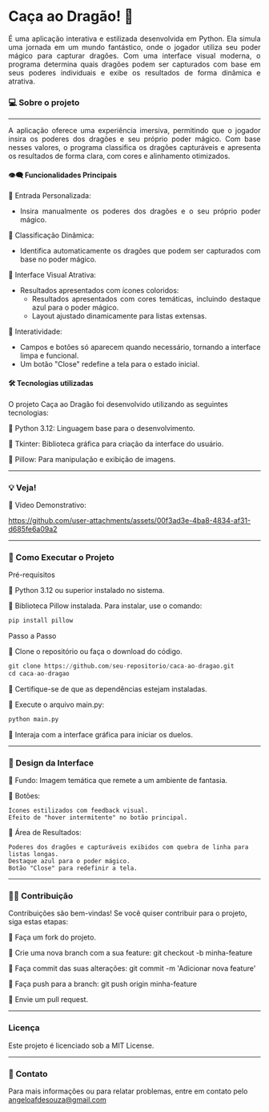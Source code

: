 # Caça ao Dragão! 🐉

<div align="justify">É uma aplicação interativa e estilizada desenvolvida em Python. Ela simula uma jornada em um mundo fantástico, onde o jogador utiliza seu poder mágico para capturar dragões. Com uma interface visual moderna, o programa determina quais dragões podem ser capturados com base em seus poderes individuais e exibe os resultados de forma dinâmica e atrativa.</div>

### 💻 Sobre o projeto
---

<div align="justify">A aplicação oferece uma experiência imersiva, permitindo que o jogador insira os poderes dos dragões e seu próprio poder mágico. Com base nesses valores, o programa classifica os dragões capturáveis e apresenta os resultados de forma clara, com cores e alinhamento otimizados.


#### 👁️‍🗨️ Funcionalidades Principais

🔹 Entrada Personalizada:
 - Insira manualmente os poderes dos dragões e o seu próprio poder mágico.

🔹 Classificação Dinâmica:

- Identifica automaticamente os dragões que podem ser capturados com base no poder mágico.

🔹 Interface Visual Atrativa:

 - Resultados apresentados com ícones coloridos:
     - Resultados apresentados com cores temáticas, incluindo destaque azul para o poder mágico.
     - Layout ajustado dinamicamente para listas extensas.

🔹 Interatividade:
 - Campos e botões só aparecem quando necessário, tornando a interface limpa e funcional.
 - Um botão "Close" redefine a tela para o estado inicial.


</div>

#### 🛠 Tecnologias utilizadas

O projeto Caça ao Dragão foi desenvolvido utilizando as seguintes tecnologias:

🔹 Python 3.12: Linguagem base para o desenvolvimento.

🔹 Tkinter: Biblioteca gráfica para criação da interface do usuário.

🔹 Pillow: Para manipulação e exibição de imagens.

---

### 💡 Veja!

🔹 Video Demonstrativo:


https://github.com/user-attachments/assets/00f3ad3e-4ba8-4834-af31-d685fe6a09a2




---

### 🔧 Como Executar o Projeto
Pré-requisitos

🔹 Python 3.12 ou superior instalado no sistema.

🔹 Biblioteca Pillow instalada. Para instalar, use o comando:

```python
pip install pillow
```
Passo a Passo

🔹 Clone o repositório ou faça o download do código.
```python
git clone https://github.com/seu-repositorio/caca-ao-dragao.git
cd caca-ao-dragao
```
🔹 Certifique-se de que as dependências estejam instaladas.

🔹 Execute o arquivo main.py:
```python
python main.py
```
🔹 Interaja com a interface gráfica para iniciar os duelos.

---

### 🎨 Design da Interface

🔹 Fundo: Imagem temática que remete a um ambiente de fantasia.

🔹 Botões:

    Ícones estilizados com feedback visual.
    Efeito de "hover intermitente" no botão principal.

🔹 Área de Resultados:

    Poderes dos dragões e capturáveis exibidos com quebra de linha para listas longas.
    Destaque azul para o poder mágico.
    Botão "Close" para redefinir a tela.

---

###  🤝🏻 Contribuição

Contribuições são bem-vindas! Se você quiser contribuir para o projeto, siga estas etapas:

🔹 Faça um fork do projeto.

🔹 Crie uma nova branch com a sua feature: git checkout -b minha-feature

🔹 Faça commit das suas alterações: git commit -m 'Adicionar nova feature'

🔹 Faça push para a branch: git push origin minha-feature

🔹 Envie um pull request.

---
### Licença

Este projeto é licenciado sob a MIT License.

---
### 📧 Contato
Para mais informações ou para relatar problemas, entre em contato pelo angeloafdesouza@gmail.com
